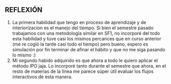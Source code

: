REFLEXIÓN
-

1. La primera habilidad que tengo en proceso de aprendizaje y de interiorizacion es el manejo del tiempo. Si bien el semestre pasado trabajamos con una metodología similar en SF1, no incorporé del todo esta habilidad y tuve casi los mismos percances que en curso anterior (me re cogió la tarde casi todo el tiempo) pero bueno, espero es simulación por fin terminar de afinar el hábito y que no me siga pasando lo mismo :) 
2. Mi segundo habido adquirido es que ahora a todo le quiero aplicar el método IPO jaja. Lo incorporé tanto durante el semestre que ahora, en el resto de materias de la línea me parece súper útil evaluar los flujos interactivos de esta manera.
